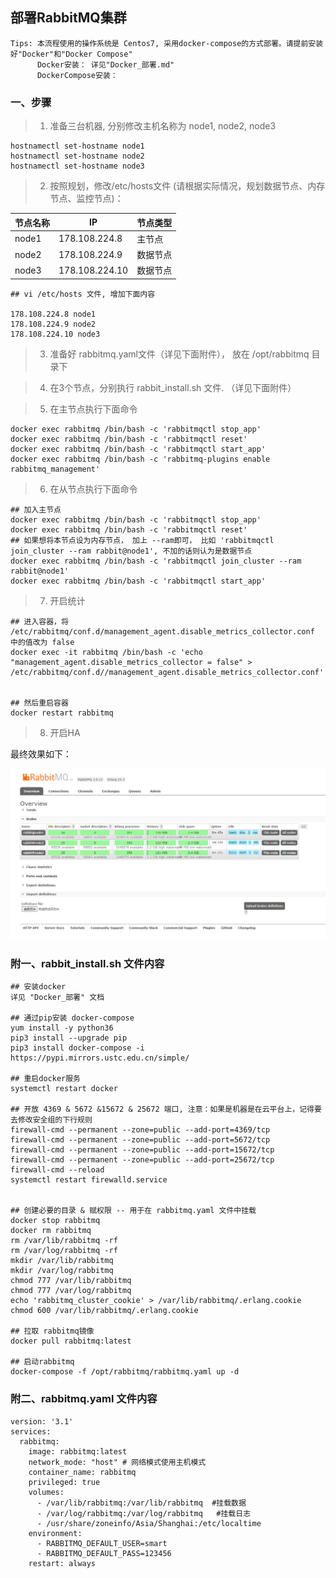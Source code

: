 ## 部署RabbitMQ集群

```
Tips: 本流程使用的操作系统是 Centos7, 采用docker-compose的方式部署。请提前安装好"Docker"和"Docker Compose"
      Docker安装： 详见"Docker_部署.md"
      DockerCompose安装：
```

### 一、步骤

> 1. 准备三台机器, 分别修改主机名称为 node1, node2, node3
```
hostnamectl set-hostname node1
hostnamectl set-hostname node2
hostnamectl set-hostname node3
```

> 2. 按照规划，修改/etc/hosts文件 (请根据实际情况，规划数据节点、内存节点、监控节点)：

| 节点名称 | IP    | 节点类型 |
| -----   | ----- | ----   |
|  node1  | 178.108.224.8   | 主节点   |
|  node2  | 178.108.224.9   | 数据节点  |
|  node3  | 178.108.224.10  | 数据节点  |

```
## vi /etc/hosts 文件, 增加下面内容

178.108.224.8 node1
178.108.224.9 node2
178.108.224.10 node3
```

> 3. 准备好 rabbitmq.yaml文件（详见下面附件）， 放在 /opt/rabbitmq 目录下

> 4. 在3个节点，分别执行 rabbit_install.sh 文件. （详见下面附件）

> 5. 在主节点执行下面命令
```
docker exec rabbitmq /bin/bash -c 'rabbitmqctl stop_app'
docker exec rabbitmq /bin/bash -c 'rabbitmqctl reset'
docker exec rabbitmq /bin/bash -c 'rabbitmqctl start_app'
docker exec rabbitmq /bin/bash -c 'rabbitmq-plugins enable rabbitmq_management'
```

> 6. 在从节点执行下面命令
```
## 加入主节点
docker exec rabbitmq /bin/bash -c 'rabbitmqctl stop_app'
docker exec rabbitmq /bin/bash -c 'rabbitmqctl reset'
## 如果想将本节点设为内存节点， 加上 --ram即可， 比如 'rabbitmqctl join_cluster --ram rabbit@node1', 不加的话则认为是数据节点
docker exec rabbitmq /bin/bash -c 'rabbitmqctl join_cluster --ram rabbit@node1'
docker exec rabbitmq /bin/bash -c 'rabbitmqctl start_app'
```

> 7. 开启统计
```
## 进入容器，将 /etc/rabbitmq/conf.d/management_agent.disable_metrics_collector.conf 中的值改为 false
docker exec -it rabbitmq /bin/bash -c 'echo "management_agent.disable_metrics_collector = false" > /etc/rabbitmq/conf.d//management_agent.disable_metrics_collector.conf'


## 然后重启容器
docker restart rabbitmq
```

> 8. 开启HA  

最终效果如下：

![img.png](../img/rabbit_cluster_show.png)


### 附一、rabbit_install.sh 文件内容

```
## 安装docker
详见 "Docker_部署" 文档

## 通过pip安装 docker-compose
yum install -y python36
pip3 install --upgrade pip
pip3 install docker-compose -i https://pypi.mirrors.ustc.edu.cn/simple/ 

## 重启docker服务
systemctl restart docker

## 开放 4369 & 5672 &15672 & 25672 端口, 注意：如果是机器是在云平台上，记得要去修改安全组的下行规则
firewall-cmd --permanent --zone=public --add-port=4369/tcp
firewall-cmd --permanent --zone=public --add-port=5672/tcp
firewall-cmd --permanent --zone=public --add-port=15672/tcp
firewall-cmd --permanent --zone=public --add-port=25672/tcp
firewall-cmd --reload
systemctl restart firewalld.service


## 创建必要的目录 & 赋权限 -- 用于在 rabbitmq.yaml 文件中挂载
docker stop rabbitmq
docker rm rabbitmq
rm /var/lib/rabbitmq -rf
rm /var/log/rabbitmq -rf
mkdir /var/lib/rabbitmq
mkdir /var/log/rabbitmq
chmod 777 /var/lib/rabbitmq
chmod 777 /var/log/rabbitmq
echo 'rabbitmq_cluster_cookie' > /var/lib/rabbitmq/.erlang.cookie
chmod 600 /var/lib/rabbitmq/.erlang.cookie

## 拉取 rabbitmq镜像
docker pull rabbitmq:latest

## 启动rabbitmq
docker-compose -f /opt/rabbitmq/rabbitmq.yaml up -d
```


### 附二、rabbitmq.yaml 文件内容
```
version: '3.1'
services:
  rabbitmq:
    image: rabbitmq:latest       
    network_mode: "host" # 网络模式使用主机模式 
    container_name: rabbitmq
    privileged: true
    volumes:    
      - /var/lib/rabbitmq:/var/lib/rabbitmq  #挂载数据   
      - /var/log/rabbitmq:/var/log/rabbitmq   #挂载日志
      - /usr/share/zoneinfo/Asia/Shanghai:/etc/localtime
    environment:
      - RABBITMQ_DEFAULT_USER=smart
      - RABBITMQ_DEFAULT_PASS=123456
    restart: always
```

